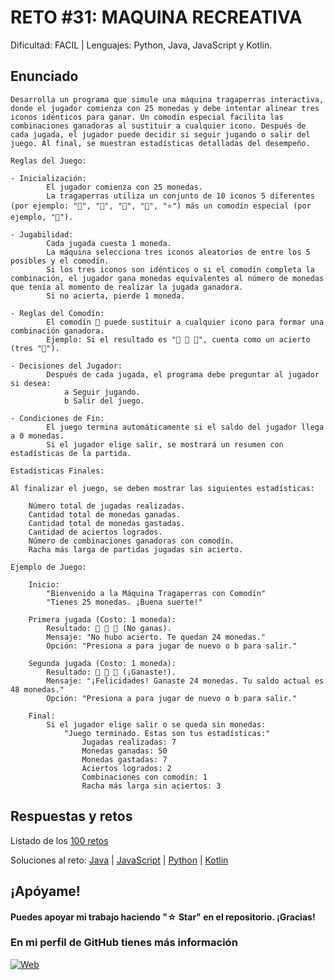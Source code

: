 # RETO #31: MAQUINA RECREATIVA   
Dificultad:  FACIL | Lenguajes: Python, Java, JavaScript y Kotlin.

## Enunciado

```
Desarrolla un programa que simule una máquina tragaperras interactiva, donde el jugador comienza con 25 monedas y debe intentar alinear tres iconos idénticos para ganar. Un comodín especial facilita las combinaciones ganadoras al sustituir a cualquier icono. Después de cada jugada, el jugador puede decidir si seguir jugando o salir del juego. Al final, se muestran estadísticas detalladas del desempeño.

Reglas del Juego:

- Inicialización:
        El jugador comienza con 25 monedas.
        La tragaperras utiliza un conjunto de 10 iconos 5 diferentes (por ejemplo: "🍒", "🔔", "🍋", "💎", "⭐") más un comodín especial (por ejemplo, "🎲").

- Jugabilidad:
        Cada jugada cuesta 1 moneda.
        La máquina selecciona tres iconos aleatorios de entre los 5 posibles y el comodín.
        Si los tres iconos son idénticos o si el comodín completa la combinación, el jugador gana monedas equivalentes al número de monedas que tenía al momento de realizar la jugada ganadora.
        Si no acierta, pierde 1 moneda.

- Reglas del Comodín:
        El comodín 🎲 puede sustituir a cualquier icono para formar una combinación ganadora.
        Ejemplo: Si el resultado es "🍒 🎲 🍒", cuenta como un acierto (tres "🍒").

- Decisiones del Jugador:
        Después de cada jugada, el programa debe preguntar al jugador si desea:
            a Seguir jugando.
            b Salir del juego.

- Condiciones de Fin:
        El juego termina automáticamente si el saldo del jugador llega a 0 monedas.
        Si el jugador elige salir, se mostrará un resumen con estadísticas de la partida.

Estadísticas Finales:

Al finalizar el juego, se deben mostrar las siguientes estadísticas:

    Número total de jugadas realizadas.
    Cantidad total de monedas ganadas.
    Cantidad total de monedas gastadas.
    Cantidad de aciertos logrados.
    Número de combinaciones ganadoras con comodín.
    Racha más larga de partidas jugadas sin acierto.

Ejemplo de Juego:

    Inicio:
        "Bienvenido a la Máquina Tragaperras con Comodín"
        "Tienes 25 monedas. ¡Buena suerte!"

    Primera jugada (Costo: 1 moneda):
        Resultado: 🍒 🎲 💎 (No ganas).
        Mensaje: "No hubo acierto. Te quedan 24 monedas."
        Opción: "Presiona a para jugar de nuevo o b para salir."

    Segunda jugada (Costo: 1 moneda):
        Resultado: 🍒 🎲 🍒 (¡Ganaste!).
        Mensaje: "¡Felicidades! Ganaste 24 monedas. Tu saldo actual es 48 monedas."
        Opción: "Presiona a para jugar de nuevo o b para salir."

    Final:
        Si el jugador elige salir o se queda sin monedas:
            "Juego terminado. Estas son tus estadísticas:"
                Jugadas realizadas: 7
                Monedas ganadas: 50
                Monedas gastadas: 7
                Aciertos logrados: 2
                Combinaciones con comodín: 1
                Racha más larga sin aciertos: 3

```

## Respuestas y retos
Listado de los [100 retos](/README.md)

Soluciones al reto: 
[Java](/RETOS/Reto31/Reto31.java) | 
[JavaScript](/RETOS/Reto31/Reto31.js) | 
[Python](/RETOS/Reto31/Reto31.py) |
[Kotlin](/RETOS/Reto31/Reto31.kt)



## ¡Apóyame! 
#### Puedes apoyar mi trabajo haciendo "☆ Star" en el repositorio. ¡Gracias!

### En mi perfil de GitHub tienes más información

[![Web](https://img.shields.io/badge/GitHub-breativo-14a1f0?style=for-the-badge&logo=github&logoColor=white&labelColor=101010)](https://github.com/breativo)